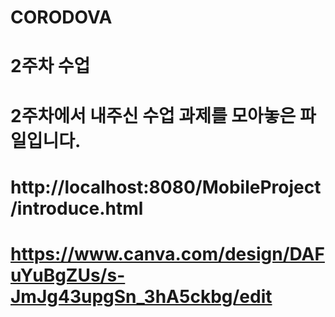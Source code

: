 # CORODOVA

# 2주차 수업
# 2주차에서 내주신 수업 과제를 모아놓은 파일입니다.
# http://localhost:8080/MobileProject/introduce.html
# https://www.canva.com/design/DAFuYuBgZUs/s-JmJg43upgSn_3hA5ckbg/edit
